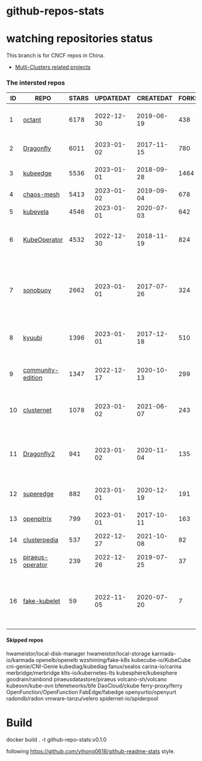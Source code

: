 # github-repos-stats

# watching repositories status

This branch is for CNCF repos in China.
- [Mutli-Clusters related projects](https://github.com/pacoxu/github-repos-stats/tree/multi-clusters)


<!--START_SECTION:github_repos-->
### The intersted repos
| ID |                                   REPO                                   | STARS | UPDATEDAT  | CREATEDAT  | FORKSCOUNT |                                                                                                    DESCRIPTIONS                                                                                                    |
|----|--------------------------------------------------------------------------|-------|------------|------------|------------|--------------------------------------------------------------------------------------------------------------------------------------------------------------------------------------------------------------------|
|  1 | [octant](https://github.com/vmware-tanzu/octant)                         |  6178 | 2022-12-30 | 2019-06-19 |        438 | Highly extensible platform for developers to better understand the complexity of Kubernetes clusters.                                                                                                              |
|  2 | [Dragonfly](https://github.com/dragonflyoss/Dragonfly)                   |  6011 | 2023-01-02 | 2017-11-15 |        780 | Dragonfly is an intelligent P2P based image and file distribution system.                                                                                                                                          |
|  3 | [kubeedge](https://github.com/kubeedge/kubeedge)                         |  5536 | 2023-01-01 | 2018-09-28 |       1464 | Kubernetes Native Edge Computing Framework (project under CNCF)                                                                                                                                                    |
|  4 | [chaos-mesh](https://github.com/chaos-mesh/chaos-mesh)                   |  5413 | 2023-01-02 | 2019-09-04 |        678 | A Chaos Engineering Platform for Kubernetes.                                                                                                                                                                       |
|  5 | [kubevela](https://github.com/kubevela/kubevela)                         |  4546 | 2023-01-01 | 2020-07-03 |        642 | The Modern Application Platform.                                                                                                                                                                                   |
|  6 | [KubeOperator](https://github.com/KubeOperator/KubeOperator)             |  4532 | 2022-12-30 | 2018-11-19 |        824 | KubeOperator 是一个开源的轻量级 Kubernetes 发行版，专注于帮助企业规划、部署和运营生产级别的 K8s 集群。                                                                                                             |
|  7 | [sonobuoy](https://github.com/vmware-tanzu/sonobuoy)                     |  2662 | 2023-01-01 | 2017-07-26 |        324 | Sonobuoy is a diagnostic tool that makes it easier to understand the state of a Kubernetes cluster by running a set of Kubernetes conformance tests and other plugins in an accessible and non-destructive manner. |
|  8 | [kyuubi](https://github.com/apache/kyuubi)                               |  1396 | 2023-01-01 | 2017-12-18 |        510 | Apache Kyuubi is a distributed and multi-tenant gateway to provide serverless SQL on data warehouses and lakehouses.                                                                                               |
|  9 | [community-edition](https://github.com/vmware-tanzu/community-edition)   |  1347 | 2022-12-17 | 2020-10-13 |        299 | VMware Tanzu Community Edition is no longer an actively maintained project. Code is available for historical purposes only.                                                                                        |
| 10 | [clusternet](https://github.com/clusternet/clusternet)                   |  1078 | 2023-01-02 | 2021-06-07 |        243 | Managing your Kubernetes clusters (including public, private, edge, etc) as easily as visiting the Internet ⎈                                                                                                      |
| 11 | [Dragonfly2](https://github.com/dragonflyoss/Dragonfly2)                 |   941 | 2023-01-02 | 2020-11-04 |        135 | Dragonfly is an intelligent P2P based image and file distribution system, it also provides a variety of enterprise-level (efficiency, stability, safety, low-cost) product features.                               |
| 12 | [superedge](https://github.com/superedge/superedge)                      |   882 | 2023-01-01 | 2020-12-19 |        191 | An edge-native container management system for edge computing                                                                                                                                                      |
| 13 | [openpitrix](https://github.com/openpitrix/openpitrix)                   |   799 | 2023-01-01 | 2017-10-11 |        163 | Application Management Platform on Multi-Cloud Environment                                                                                                                                                         |
| 14 | [clusterpedia](https://github.com/clusterpedia-io/clusterpedia)          |   537 | 2022-12-27 | 2021-10-08 |         82 | The Encyclopedia of Kubernetes clusters                                                                                                                                                                            |
| 15 | [piraeus-operator](https://github.com/piraeusdatastore/piraeus-operator) |   239 | 2022-12-26 | 2019-07-25 |         37 | The Piraeus Operator manages LINSTOR clusters in Kubernetes.                                                                                                                                                       |
| 16 | [fake-kubelet](https://github.com/wzshiming/fake-kubelet)                |    59 | 2022-11-05 | 2020-07-20 |          7 | [Move to https://github.com/kubernetes-sigs/kwok] This is a fake kubelet. that can simulate any number of nodes and maintain pods on those nodes. It is useful for test control plane.                             |



#### Skipped repos
hwameistor/local-disk-manager
hwameistor/local-storage
karmada-io/karmada
openelb/openelb
wzshiming/fake-k8s
kubecube-io/KubeCube
cni-genie/CNI-Genie
kubediag/kubediag
fanux/sealos
carina-io/carina
merbridge/merbridge
klts-io/kubernetes-lts
kubesphere/kubesphere
goodrain/rainbond
piraeusdatastore/piraeus
volcano-sh/volcano
kubeovn/kube-ovn
bfenetworks/bfe
DaoCloud/ckube
ferry-proxy/ferry
OpenFunction/OpenFunction
FabEdge/fabedge
openyurtio/openyurt
radondb/radon
vmware-tanzu/velero
spidernet-io/spiderpool<!--END_SECTION:github_repos-->

# Build

docker build . -t github-repo-stats:v0.1.0

following https://github.com/yihong0618/github-readme-stats style.
